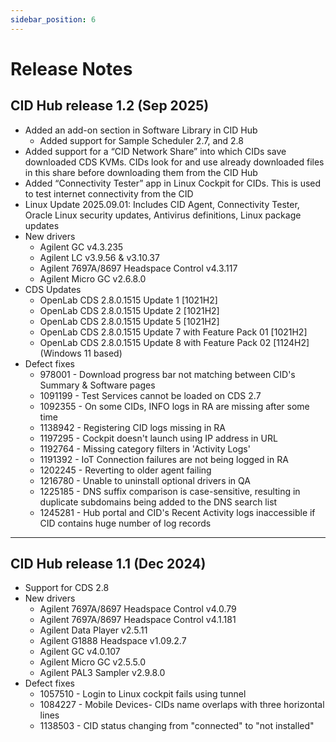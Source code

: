 ```yaml
---
sidebar_position: 6
---
```


# Release Notes

## CID Hub release 1.2 (Sep 2025)

- Added an add-on section in Software Library in CID Hub
  - Added support for Sample Scheduler 2.7, and 2.8
- Added support for a “CID Network Share” into which CIDs save downloaded CDS KVMs. CIDs look for and use already downloaded files in this share before downloading them from the CID Hub
- Added “Connectivity Tester” app in Linux Cockpit for CIDs. This is used to test internet connectivity from the CID
- Linux Update 2025.09.01: Includes CID Agent, Connectivity Tester, Oracle Linux security updates, Antivirus definitions, Linux package updates
- New drivers
  - Agilent GC v4.3.235
  - Agilent LC v3.9.56 & v3.10.37
  - Agilent 7697A/8697 Headspace Control v4.3.117
  - Agilent Micro GC v2.6.8.0
- CDS Updates
  - OpenLab CDS 2.8.0.1515 Update 1 [1021H2]
  - OpenLab CDS 2.8.0.1515 Update 2 [1021H2]
  - OpenLab CDS 2.8.0.1515 Update 5 [1021H2]
  - OpenLab CDS 2.8.0.1515 Update 7 with Feature Pack 01 [1021H2]
  - OpenLab CDS 2.8.0.1515 Update 8 with Feature Pack 02 [1124H2] (Windows 11 based)
- Defect fixes
  - 978001 - Download progress bar not matching between CID's Summary & Software pages
  - 1091199 - Test Services cannot be loaded on CDS 2.7
  - 1092355 - On some CIDs, INFO logs in RA are missing after some time
  - 1138942 - Registering CID logs missing in RA
  - 1197295 - Cockpit doesn't launch using IP address in URL
  - 1192764 - Missing category filters in 'Activity Logs'
  - 1191392 - IoT Connection failures are not being logged in RA
  - 1202245 - Reverting to older agent failing
  - 1216780 - Unable to uninstall optional drivers in QA
  - 1225185 - DNS suffix comparison is case-sensitive, resulting in duplicate subdomains being added to the DNS search list
  - 1245281 - Hub portal and CID's Recent Activity logs inaccessible if CID contains huge number of log records

---

## CID Hub release 1.1 (Dec 2024)

- Support for CDS 2.8
- New drivers
  - Agilent 7697A/8697 Headspace Control v4.0.79
  - Agilent 7697A/8697 Headspace Control v4.1.181
  - Agilent Data Player v2.5.11
  - Agilent G1888 Headspace v1.09.2.7
  - Agilent GC v4.0.107
  - Agilent Micro GC v2.5.5.0
  - Agilent PAL3 Sampler v2.9.8.0
- Defect fixes
  - 1057510 - Login to Linux cockpit fails using tunnel
  - 1084227 - Mobile Devices- CIDs name overlaps with three horizontal lines
  - 1138503 - CID status changing from "connected" to "not installed"

